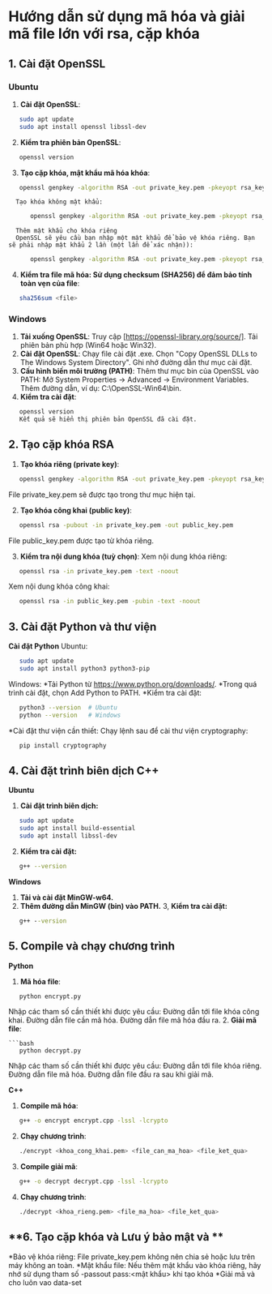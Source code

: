 # Hướng dẫn sử dụng mã hóa và giải mã file lớn với rsa, cặp khóa 

## **1. Cài đặt OpenSSL**

### **Ubuntu**
1. **Cài đặt OpenSSL**:
```bash
   sudo apt update
   sudo apt install openssl libssl-dev
```
2. **Kiểm tra phiên bản OpenSSL**:
```bash
   openssl version
```
3. **Tạo cặp khóa, mật khẩu mã hóa khóa**:
```bash
   openssl genpkey -algorithm RSA -out private_key.pem -pkeyopt rsa_keygen_bits:2048 -passout pass:<mật khẩu>
```
      Tạo khóa không mật khẩu:
```bash
      openssl genpkey -algorithm RSA -out private_key.pem -pkeyopt rsa_keygen_bits:2048
```
      Thêm mật khẩu cho khóa riêng 
      OpenSSL sẽ yêu cầu bạn nhập một mật khẩu để bảo vệ khóa riêng. Bạn sẽ phải nhập mật khẩu 2 lần (một lần để xác nhận)):
```bash
      openssl genpkey -algorithm RSA -out private_key.pem -pkeyopt rsa_keygen_bits:2048 -aes256
```
4. **Kiểm tra file mã hóa: Sử dụng checksum (SHA256) để đảm bảo tính toàn vẹn của file**:
```bash
   sha256sum <file>
```
### **Windows** ###
1. **Tải xuống OpenSSL**:
   Truy cập [https://openssl-library.org/source/].
   Tải phiên bản phù hợp (Win64 hoặc Win32).
2. **Cài đặt OpenSSL**:
   Chạy file cài đặt .exe.
   Chọn "Copy OpenSSL DLLs to The Windows System Directory".
   Ghi nhớ đường dẫn thư mục cài đặt.
3. **Cấu hình biến môi trường (PATH)**:
   Thêm thư mục bin của OpenSSL vào PATH:
      Mở System Properties → Advanced → Environment Variables.
      Thêm đường dẫn, ví dụ: C:\OpenSSL-Win64\bin.
4. **Kiểm tra cài đặt**:
```cmd
   openssl version
   Kết quả sẽ hiển thị phiên bản OpenSSL đã cài đặt.
```
## **2. Tạo cặp khóa RSA**
1. **Tạo khóa riêng (private key)**:
```bash
   openssl genpkey -algorithm RSA -out private_key.pem -pkeyopt rsa_keygen_bits:2048
```
   File private_key.pem sẽ được tạo trong thư mục hiện tại.

2. **Tạo khóa công khai (public key)**:
```bash
   openssl rsa -pubout -in private_key.pem -out public_key.pem
```
   File public_key.pem được tạo từ khóa riêng.

3. **Kiểm tra nội dung khóa (tuỳ chọn)**:
Xem nội dung khóa riêng:
```bash
   openssl rsa -in private_key.pem -text -noout
```
Xem nội dung khóa công khai:
```bash
   openssl rsa -in public_key.pem -pubin -text -noout
```
## **3. Cài đặt Python và thư viện**
**Cài đặt Python**
Ubuntu:
```bash
   sudo apt update
   sudo apt install python3 python3-pip
```

Windows:
   *Tải Python từ https://www.python.org/downloads/.
   *Trong quá trình cài đặt, chọn Add Python to PATH.
   *Kiểm tra cài đặt:
```bash
   python3 --version  # Ubuntu
   python --version   # Windows
```
*Cài đặt thư viện cần thiết:
   Chạy lệnh sau để cài thư viện cryptography:
```bash
   pip install cryptography
```
## **4. Cài đặt trình biên dịch C++**
**Ubuntu**
1. **Cài đặt trình biên dịch:**
```bash
   sudo apt update
   sudo apt install build-essential
   sudo apt install libssl-dev
```
2. **Kiểm tra cài đặt:**
```bash
   g++ --version
```
**Windows**
1. **Tải và cài đặt MinGW-w64.**
2. **Thêm đường dẫn MinGW (bin) vào PATH.**
3, **Kiểm tra cài đặt:**
```cmd
   g++ --version
```
## **5. Compile và chạy chương trình**
**Python**
1. **Mã hóa file**:
```bash
   python encrypt.py
```
Nhập các tham số cần thiết khi được yêu cầu:
   Đường dẫn tới file khóa công khai.
   Đường dẫn file cần mã hóa.
   Đường dẫn file mã hóa đầu ra.
2. **Giải mã file**:
```
```bash
   python decrypt.py
```
Nhập các tham số cần thiết khi được yêu cầu:
   Đường dẫn tới file khóa riêng.
   Đường dẫn file mã hóa.
   Đường dẫn file đầu ra sau khi giải mã.

**C++**
1. **Compile mã hóa**:
```bash
   g++ -o encrypt encrypt.cpp -lssl -lcrypto
```
2. **Chạy chương trình**:
```bash
   ./encrypt <khoa_cong_khai.pem> <file_can_ma_hoa> <file_ket_qua>
```
3. **Compile giải mã**:
```bash
   g++ -o decrypt decrypt.cpp -lssl -lcrypto
```
4. **Chạy chương trình**:
```bash
   ./decrypt <khoa_rieng.pem> <file_ma_hoa> <file_ket_qua>
```
## **6. Tạo cặp khóa và Lưu ý bảo mật và **
*Bảo vệ khóa riêng: File private_key.pem không nên chia sẻ hoặc lưu trên máy không an toàn.
*Mật khẩu file: Nếu thêm mật khẩu vào khóa riêng, hãy nhớ sử dụng tham số -passout pass:<mật khẩu> khi tạo khóa
*Giải mã và cho luôn vao data-set



